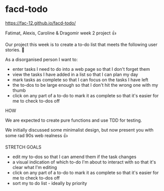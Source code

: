 # facd-todo

https://fac-12.github.io/facd-todo/

Fatimat, Alexis, Caroline &amp; Dragomir week 2 project :thumbsup:

Our project this week is to create a to-do list that meets the following user stories. :memo: 

As a disorganised person I want to:

* enter tasks I need to do into a web page so that I don't forget them
* view the tasks I have added in a list so that I can plan my day
* mark tasks as complete so that I can focus on the tasks I have left
* the to-dos to be large enough so that I don't hit the wrong one with my thumb
* click on any part of a to-do to mark it as complete so that it's easier for me to check to-dos off

HOW

We are expected to create pure functions and use TDD for testing. 

We initially discussed some minimalist design, but now present you with some rad 90s web realness :thumbsup:

STRETCH GOALS

* edit my to-dos so that I can amend them if the task changes
* a visual indication of which to-do I'm about to interact with so that it's clear what I'm editing
* click on any part of a to-do to mark it as complete so that it's easier for me to check to-dos off
* sort my to do list - ideally by priority
